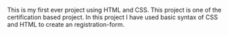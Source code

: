 This is my first ever project using HTML and CSS. This project is one of the certification based project.
In this project I have used basic syntax of CSS and HTML to create an registration-form.
